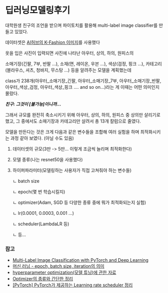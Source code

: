 # 딥러닝모델링후기

대학원생 친구의 조언을 받으며 파이토치를 활용해 multi-label image classifier를 만들고 있었다.

데이터셋은 [AI허브의 K-Fashion 이미지](https://aihub.or.kr/aidata/7988)를 사용했다

옷을 입은 사진이 입력되면 사진에 나타난 아우터, 상의, 하의, 원피스의

소매기장(긴팔, 7부, 반팔 ...), 소재(면, 레이온, 우븐 ...), 색상(검정, 핑크 ...), 카테고리(블라우스, 셔츠, 청바지, 무스탕 ...) 등을 알려주는 모델을 계획했는데

class가 238개(아우터_소매기장_긴팔, 아우터_소매기장_7부, 아우터_소매기장_반팔, 아우터_색상_검정, 아우터_색상_핑크 .... and so on...)라는 게 이때는 어떤 의미인지 몰랐다.

**_친구: 그것이 [불가능]이니까..._**

그래서 규모를 완전히 축소시키기 위해 아우터, 상의, 하의, 원피스 중 상의만 살리기로 했고, 그 중에서도 소매기장과 카테고리만 살려서 총 13개 칼럼으로 줄였다.

모델을 만든다는 것은 크게 다음과 같은 변수들을 조합해 여러 실험을 하며 최적화시키는 과정 같아 보였다. (아닐 수도 있음)
1. 데이터셋의 규모(3만 -> 5만... 이렇게 조금씩 늘리며 최적화한다)
2. 모델 종류(나는 resnet50을 사용했다)
3. 하이퍼파라미터(모델링하는 사용자가 직접 고쳐줘야 하는 변수들)

    ㄴ batch size
  
    ㄴ epoch(몇 번 학습시킬지)
  
    ㄴ optimizer(Adam, SGD 등 다양한 종류 중에 뭐가 최적화되는지 실험)
    
    ㄴ lr(0.0001, 0.0003, 0.001 ...)
  
    ㄴ scheduler(LambdaLR 등)
  
    ㄴ 등...

### 참고
* [Multi-Label Image Classification with PyTorch and Deep Learning](https://debuggercafe.com/multi-label-image-classification-with-pytorch-and-deep-learning/)
* [머신 러닝 - epoch, batch size, iteration의 의미](https://m.blog.naver.com/qbxlvnf11/221449297033)
* [hyperparameter optimization(모델 튜닝)에 관한 자료](https://m.blog.naver.com/laonple/220576650094)
* [Optimizer의 종류와 간단한 정리](https://velog.io/@reversesky/Optimizer%EC%9D%98-%EC%A2%85%EB%A5%98%EC%99%80-%EA%B0%84%EB%8B%A8%ED%95%9C-%EC%A0%95%EB%A6%AC)
* [[PyTorch] PyTorch가 제공하는 Learning rate scheduler 정리](https://sanghyu.tistory.com/113)
